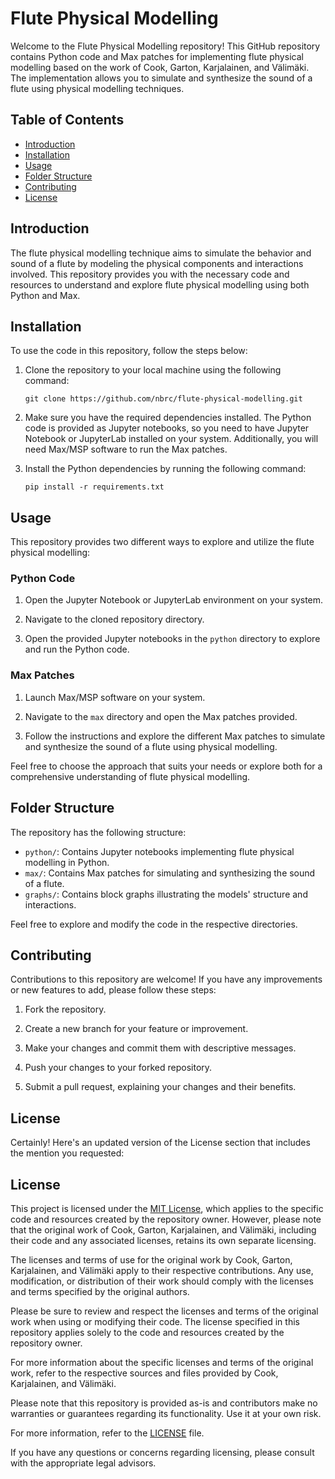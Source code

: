 # Flute Physical Modelling

Welcome to the Flute Physical Modelling repository! This GitHub repository contains Python code and Max patches for implementing flute physical modelling based on the work of Cook, Garton, Karjalainen, and Välimäki. The implementation allows you to simulate and synthesize the sound of a flute using physical modelling techniques.

## Table of Contents

- [Introduction](#introduction)
- [Installation](#installation)
- [Usage](#usage)
- [Folder Structure](#folder-structure)
- [Contributing](#contributing)
- [License](#license)

## Introduction

The flute physical modelling technique aims to simulate the behavior and sound of a flute by modeling the physical components and interactions involved. This repository provides you with the necessary code and resources to understand and explore flute physical modelling using both Python and Max.

## Installation

To use the code in this repository, follow the steps below:

1. Clone the repository to your local machine using the following command:
   ```
   git clone https://github.com/nbrc/flute-physical-modelling.git
   ```

2. Make sure you have the required dependencies installed. The Python code is provided as Jupyter notebooks, so you need to have Jupyter Notebook or JupyterLab installed on your system. Additionally, you will need Max/MSP software to run the Max patches.

3. Install the Python dependencies by running the following command:
   ```
   pip install -r requirements.txt
   ```

## Usage

This repository provides two different ways to explore and utilize the flute physical modelling:

### Python Code

1. Open the Jupyter Notebook or JupyterLab environment on your system.

2. Navigate to the cloned repository directory.

3. Open the provided Jupyter notebooks in the `python` directory to explore and run the Python code.

### Max Patches

1. Launch Max/MSP software on your system.

2. Navigate to the `max` directory and open the Max patches provided.

3. Follow the instructions and explore the different Max patches to simulate and synthesize the sound of a flute using physical modelling.

Feel free to choose the approach that suits your needs or explore both for a comprehensive understanding of flute physical modelling.

## Folder Structure

The repository has the following structure:

- `python/`: Contains Jupyter notebooks implementing flute physical modelling in Python.
- `max/`: Contains Max patches for simulating and synthesizing the sound of a flute.
- `graphs/`: Contains block graphs illustrating the models' structure and interactions.

Feel free to explore and modify the code in the respective directories.

## Contributing

Contributions to this repository are welcome! If you have any improvements or new features to add, please follow these steps:

1. Fork the repository.

2. Create a new branch for your feature or improvement.

3. Make your changes and commit them with descriptive messages.

4. Push your changes to your forked repository.

5. Submit a pull request, explaining your changes and their benefits.

## License

Certainly! Here's an updated version of the License section that includes the mention you requested:

## License

This project is licensed under the [MIT License](LICENSE), which applies to the specific code and resources created by the repository owner. However, please note that the original work of Cook, Garton, Karjalainen, and Välimäki, including their code and any associated licenses, retains its own separate licensing.

The licenses and terms of use for the original work by Cook, Garton, Karjalainen, and Välimäki apply to their respective contributions. Any use, modification, or distribution of their work should comply with the licenses and terms specified by the original authors.

Please be sure to review and respect the licenses and terms of the original work when using or modifying their code. The license specified in this repository applies solely to the code and resources created by the repository owner.

For more information about the specific licenses and terms of the original work, refer to the respective sources and files provided by Cook, Karjalainen, and Välimäki.

Please note that this repository is provided as-is and contributors make no warranties or guarantees regarding its functionality. Use it at your own risk.

For more information, refer to the [LICENSE](LICENSE) file.

If you have any questions or concerns regarding licensing, please consult with the appropriate legal advisors.
